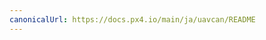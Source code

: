 ```yaml
---
canonicalUrl: https://docs.px4.io/main/ja/uavcan/README
---
```


<Redirect to="../can/" />

<!-- Everything deleted below here - redirects to /can/ -->
